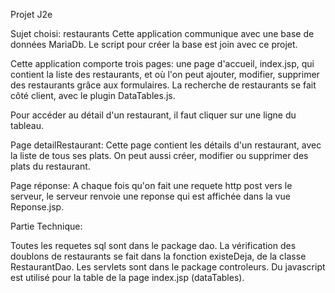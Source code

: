Projet J2e

Sujet choisi: restaurants
Cette application communique avec une base de données MariaDb. Le script pour créer la base est join avec ce projet.

Cette application comporte trois pages: une page d'accueil, index.jsp, qui contient la liste des restaurants,
et où l'on peut ajouter, modifier, supprimer des restaurants grâce aux formulaires. La recherche de restaurants se fait côté client, avec 
le plugin DataTables.js.

Pour accéder au détail d'un restaurant, il faut cliquer sur une ligne du tableau.

Page detailRestaurant:
Cette page contient les détails d'un restaurant, avec la liste de tous ses plats.
On peut aussi créer, modifier ou supprimer des plats du restaurant.

Page réponse:
A chaque fois qu'on fait une requete http post vers le serveur, le serveur renvoie une reponse qui est affichée 
dans la vue Reponse.jsp.

Partie Technique:

Toutes les requetes sql sont dans le package dao.
La vérification des doublons de restaurants se fait dans la fonction existeDeja, de la classe RestaurantDao.
Les servlets sont dans le package controleurs.
Du javascript est utilisé pour la table de la page index.jsp (dataTables).
